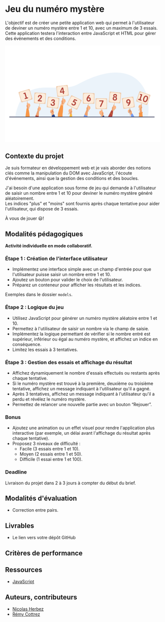 # Jeu du numéro mystère

L'objectif est de créer une petite application web qui permet à l'utilisateur de deviner un numéro mystère entre 1 et 10, avec un maximum de 3 essais. Cette application testera l'interaction entre JavaScript et HTML pour gérer des événements et des conditions.

<div align="center">
    <img src="./images/mystery-number.svg" alt="mystery-number.svg">
</div>

## Contexte du projet

Je suis formateur en développement web et je vais aborder des notions clés comme la manipulation du DOM avec JavaScript, l'écoute d'événements, ainsi que la gestion des conditions et des boucles.

J'ai besoin d'une application sous forme de jeu qui demande à l'utilisateur de saisir un nombre entre 1 et 10 pour deviner le numéro mystère généré aléatoirement.  
Les indices "plus" et "moins" sont fournis après chaque tentative pour aider l'utilisateur, qui dispose de 3 essais.

À vous de jouer 😃!

## Modalités pédagogiques

**Activité individuelle en mode collaboratif.**

### Étape 1 : Création de l'interface utilisateur

- Implémentez une interface simple avec un champ d'entrée pour que l'utilisateur puisse saisir un nombre entre 1 et 10.
- Ajoutez un bouton pour valider le choix de l'utilisateur.
- Préparez un conteneur pour afficher les résultats et les indices.

Exemples dans le dossier `models`.

### Étape 2 : Logique du jeu

- Utilisez JavaScript pour générer un numéro mystère aléatoire entre 1 et 10.
- Permettez à l'utilisateur de saisir un nombre via le champ de saisie.
- Implémentez la logique permettant de vérifier si le nombre entré est supérieur, inférieur ou égal au numéro mystère, et affichez un indice en conséquence.
- Limitez les essais à 3 tentatives.

### Étape 3 : Gestion des essais et affichage du résultat

- Affichez dynamiquement le nombre d'essais effectués ou restants après chaque tentative.
- Si le numéro mystère est trouvé à la première, deuxième ou troisième tentative, affichez un message indiquant à l'utilisateur qu'il a gagné.
- Après 3 tentatives, affichez un message indiquant à l'utilisateur qu'il a perdu et révélez le numéro mystère.
- Permettez de relancer une nouvelle partie avec un bouton “Rejouer”.

### Bonus

- Ajoutez une animation ou un effet visuel pour rendre l'application plus interactive (par exemple, un délai avant l'affichage du résultat après chaque tentative).
- Proposez 3 niveaux de difficulté :
    - Facile (3 essais entre 1 et 10).
    - Moyen (2 essais entre 1 et 50).
    - Difficile (1 essai entre 1 et 100).

### Deadline

Livraison du projet dans 2 à 3 jours à compter du début du brief.

## Modalités d'évaluation

- Correction entre pairs.

## Livrables

- Le lien vers votre dépôt GitHub

## Critères de performance


## Ressources

- [JavaScript](https://developer.mozilla.org/fr/docs/Web/JavaScript)

## Auteurs, contributeurs

- [Nicolas Herbez](https://github.com/nicolas-herbez)
- [Rémy Cottrez](https://github.com/RemyCTRZ)
